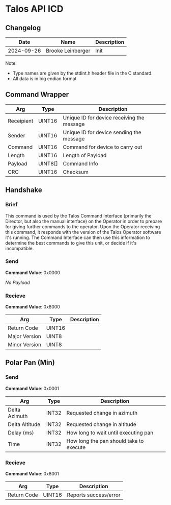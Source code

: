 # Talos API ICD

## Changelog

| Date | Name | Description |
|---|---|---|
| 2024-09-26 | Brooke Leinberger | Init |

Note: 
- Type names are given by the stdint.h header file in the C standard.
- All data is in big endian format

## Command Wrapper

| Arg           | Type | Description |
|---|---|---|
| Receipient    | UINT16    | Unique ID for device receiving the message |
| Sender        | UINT16    | Unique ID for device sending the message |
| Command       | UINT16    | Command for device to carry out |
| Length        | UINT16    | Length of Payload |
| Payload       | UINT8[]   | Command Info |
| CRC           | UINT16    | Checksum |

## Handshake

### Brief
This command is used by the Talos Command Interface (primarily the Director, but also the manual interface) on the Operator in order to prepare for giving further commands to the operator. Upon the Operator receiving this command, it responds with the version of the Talos Operator software it's running. The Command Interface can then use this information to determine the best commands to give this unit, or decide if it's incompatible.

### Send
**Command Value**: 0x0000

*No Payload*

### Recieve
**Command Value**: 0x8000

| Arg | Type | Description |
|---|---|---|
| Return Code   | UINT16 | |
| Major Version | UINT8  | |
| Minor Version | UINT8  | |


## Polar Pan (Min)

### Send
**Command Value**: 0x0001

| Arg | Type | Description |
|---|---|---|
| Delta Azimuth     | INT32 | Requested change in azimuth |
| Delta Altitude    | INT32 | Requested change in altitude |
| Delay (ms)        | INT32 | How long to wait until executing pan |
| Time              | INT32 | How long the pan should take to execute

### Recieve
**Command Value**: 0x8001

| Arg | Type | Description |
|---|---|---|
| Return Code | UINT16 | Reports success/error